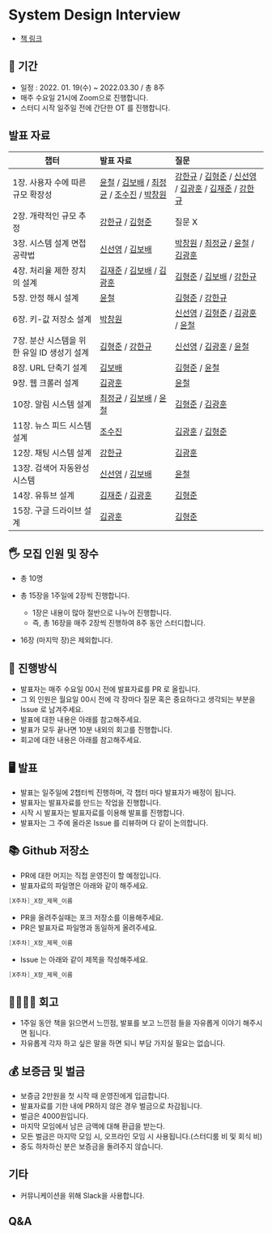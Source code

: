 # System Design Interview

- [책 링크](http://www.yes24.com/Product/Goods/102819435)

## 📆 기간

- 일정 : 2022. 01. 19(수) ~ 2022.03.30 / 총 8주
- 매주 수요일 21시에 Zoom으로 진행합니다.
- 스터디 시작 일주일 전에 간단한 OT 를 진행합니다.

## 발표 자료
| 챕터                          | 발표 자료                                                                                                                                                                                                                                                                                                                                                                                                                                                                                                                                                                                                                                                                                                                                                                                                                                                                                                                                                                                                                                                                                                                                                                                                                                                                                                                                                                                                                                            | 질문                                                                                                                                                                                                                                                                                                                                                                                                                                                                                                         |
|-----------------------------|:-------------------------------------------------------------------------------------------------------------------------------------------------------------------------------------------------------------------------------------------------------------------------------------------------------------------------------------------------------------------------------------------------------------------------------------------------------------------------------------------------------------------------------------------------------------------------------------------------------------------------------------------------------------------------------------------------------------------------------------------------------------------------------------------------------------------------------------------------------------------------------------------------------------------------------------------------------------------------------------------------------------------------------------------------------------------------------------------------------------------------------------------------------------------------------------------------------------------------------------------------------------------------------------------------------------------------------------------------------------------------------------------------------------------------------------------------|:-----------------------------------------------------------------------------------------------------------------------------------------------------------------------------------------------------------------------------------------------------------------------------------------------------------------------------------------------------------------------------------------------------------------------------------------------------------------------------------------------------------|
| 1장. 사용자 수에 따른 규모 확장성        | [윤철](https://github.com/Meet-Coder-Study/book-system-design-interview/blob/master/01%EC%9E%A5/%5B1%EC%A3%BC%EC%B0%A8%5D_1-1%EC%9E%A5_%EC%82%AC%EC%9A%A9%EC%9E%90%20%EC%88%98%EC%97%90%20%EB%94%B0%EB%A5%B8%20%EA%B7%9C%EB%AA%A8%20%ED%99%95%EC%9E%A5%EC%84%B1_%EC%9C%A4%EC%B2%A0.md) / [김보배](https://github.com/Meet-Coder-Study/book-system-design-interview/blob/master/01%EC%9E%A5/%5B1%EC%A3%BC%EC%B0%A8%5D_1-2%EC%9E%A5_%EC%82%AC%EC%9A%A9%EC%9E%90%20%EC%88%98%EC%97%90%20%EB%94%B0%EB%A5%B8%20%EA%B7%9C%EB%AA%A8%20%ED%99%95%EC%9E%A5%EC%84%B1_%EA%B9%80%EB%B3%B4%EB%B0%B0.md) /   [최정균](https://github.com/Meet-Coder-Study/book-system-design-interview/blob/master/01%EC%9E%A5/%5B1%EC%A3%BC%EC%B0%A8%5D_1-2%EC%9E%A5_%EC%82%AC%EC%9A%A9%EC%9E%90%20%EA%B7%9C%EB%AA%A8%EC%97%90%20%EB%94%B0%EB%A5%B8%20%ED%99%95%EC%9E%A5%EC%84%B1_%EC%A1%B0%EC%88%98%EC%A7%84.md) /   [조수진](https://github.com/Meet-Coder-Study/book-system-design-interview/blob/master/01%EC%9E%A5/%5B1%EC%A3%BC%EC%B0%A8%5D_1-2%EC%9E%A5_%EC%82%AC%EC%9A%A9%EC%9E%90%20%EA%B7%9C%EB%AA%A8%EC%97%90%20%EB%94%B0%EB%A5%B8%20%ED%99%95%EC%9E%A5%EC%84%B1_%EC%A1%B0%EC%88%98%EC%A7%84.md) /   [박창원](https://github.com/Meet-Coder-Study/book-system-design-interview/blob/master/01%EC%9E%A5/%5B1%EC%A3%BC%EC%B0%A8%5D_1-2%EC%9E%A5_%EC%82%AC%EC%9A%A9%EC%9E%90%20%EA%B7%9C%EB%AA%A8%EC%97%90%20%EB%94%B0%EB%A5%B8%20%ED%99%95%EC%9E%A5%EC%84%B1_%EB%B0%95%EC%B0%BD%EC%9B%90.md) | [강한규](https://github.com/Meet-Coder-Study/book-system-design-interview/issues/8) /   [김형준](https://github.com/Meet-Coder-Study/book-system-design-interview/issues/2) /   [신선영](https://github.com/Meet-Coder-Study/book-system-design-interview/issues/5) /   [김광훈](https://github.com/Meet-Coder-Study/book-system-design-interview/issues/6) /   [김재준](https://github.com/Meet-Coder-Study/book-system-design-interview/issues/7) /   [강한규](https://github.com/Meet-Coder-Study/book-system-design-interview/issues/8) |
| 2장. 개략적인 규모 추정              | [강한규](https://github.com/Meet-Coder-Study/book-system-design-interview/blob/master/02%EC%9E%A5/%5B2%EC%A3%BC%EC%B0%A8%5D_2%EC%9E%A5_%EA%B0%9C%EB%9E%B5%EC%A0%81%EC%9D%B8%20%EA%B7%9C%EB%AA%A8%EC%B8%A1%EC%A0%95_%EA%B0%95%ED%95%9C%EA%B7%9C.md) /   [김형준](https://github.com/Meet-Coder-Study/book-system-design-interview/blob/master/02%EC%9E%A5/%5B2%EC%A3%BC%EC%B0%A8%5D_2%EC%9E%A5_%EA%B0%9C%EB%9E%B5%EC%A0%81%EC%9D%B8%20%EA%B7%9C%EB%AA%A8%20%EC%B6%94%EC%A0%95_%EA%B9%80%ED%98%95%EC%A4%80.md)                                                                                                                                                                                                                                                                                                                                                                                                                                                                                                                                                                                                                                                                                                                                                                                                                                                                                                                                              | 질문 X                                                                                                                                                                                                                                                                                                                                                                                                                                                                                                       |
| 3장. 시스템 설계 면접 공략법           | [신선영](https://github.com/Meet-Coder-Study/book-system-design-interview/blob/master/03%EC%9E%A5/%5B2%EC%A3%BC%EC%B0%A8%5D_3%EC%9E%A5_%EC%8B%9C%EC%8A%A4%ED%85%9C%20%EC%84%A4%EA%B3%84%20%EB%A9%B4%EC%A0%91%20%EA%B3%B5%EB%9E%B5%EB%B2%95_%EC%8B%A0%EC%84%A0%EC%98%81.md) /   [김보배](https://github.com/Meet-Coder-Study/book-system-design-interview/blob/master/03%EC%9E%A5/%5B2%EC%A3%BC%EC%B0%A8%5D_3%EC%9E%A5_%EC%8B%9C%EC%8A%A4%ED%85%9C%20%EC%84%A4%EA%B3%84%20%EB%A9%B4%EC%A0%91%20%EA%B3%B5%EB%9E%B5%EB%B2%95_%EA%B9%80%EB%B3%B4%EB%B0%B0.md)                                                                                                                                                                                                                                                                                                                                                                                                                                                                                                                                                                                                                                                                                                                                                                                                                                                                                                 | [박창원](https://github.com/Meet-Coder-Study/book-system-design-interview/issues/14) /   [최정균](https://github.com/Meet-Coder-Study/book-system-design-interview/issues/18) /   [윤철](https://github.com/Meet-Coder-Study/book-system-design-interview/issues/13) /   [김광훈](https://github.com/Meet-Coder-Study/book-system-design-interview/issues/12)                                                                                                                                                                  |
| 4장. 처리율 제한 장치의 설계           | [김재준](https://github.com/Meet-Coder-Study/book-system-design-interview/blob/master/04%EC%9E%A5/%5B3%EC%A3%BC%EC%B0%A8%5D_4%EC%9E%A5_%EC%B2%98%EB%A6%AC%EC%9C%A8%20%EC%A0%9C%ED%95%9C%20%EC%9E%A5%EC%B9%98%EC%9D%98%20%EC%84%A4%EA%B3%84_%EA%B9%80%EC%9E%AC%EC%A4%80.md) /   [김보배](https://github.com/Meet-Coder-Study/book-system-design-interview/blob/master/04%EC%9E%A5/%5B3%EC%A3%BC%EC%B0%A8%5D_4%EC%9E%A5_%EC%B2%98%EB%A6%AC%EC%9C%A8%20%EC%A0%9C%ED%95%9C%20%EC%9E%A5%EC%B9%98%EC%9D%98%20%EC%84%A4%EA%B3%84_%EA%B9%80%EB%B3%B4%EB%B0%B0.md) /   [김광훈](https://github.com/Meet-Coder-Study/book-system-design-interview/blob/master/04%EC%9E%A5/%5B3%EC%A3%BC%EC%B0%A8%5D_4%EC%9E%A5_%EC%B2%98%EB%A6%AC%EC%9C%A8%20%EC%A0%9C%ED%95%9C%20%EC%9E%A5%EC%B9%98%EC%9D%98%20%EC%84%A4%EA%B3%84_%EA%B9%80%EA%B4%91%ED%9B%88.md)                                                                                                                                                                                                                                                                                                                                                                                                                                                                                                                                                                                                                        | [김형준](https://github.com/Meet-Coder-Study/book-system-design-interview/issues/24) /   [김보배](https://github.com/Meet-Coder-Study/book-system-design-interview/issues/23) /   [강한규](https://github.com/Meet-Coder-Study/book-system-design-interview/issues/21)                                                                                                                                                                                                                                                    |
| 5장. 안정 해시 설계                | [윤철](https://github.com/Meet-Coder-Study/book-system-design-interview/blob/master/05%EC%9E%A5/%5B3%EC%A3%BC%EC%B0%A8%5D_5%EC%9E%A5_%EC%95%88%EC%A0%95%20%ED%95%B4%EC%8B%9C%20%EC%84%A4%EA%B3%84_%EC%9C%A4%EC%B2%A0.md)                                                                                                                                                                                                                                                                                                                                                                                                                                                                                                                                                                                                                                                                                                                                                                                                                                                                                                                                                                                                                                                                                                                                                                                                                           | [김형준](https://github.com/Meet-Coder-Study/book-system-design-interview/issues/25) /   [강한규](https://github.com/Meet-Coder-Study/book-system-design-interview/issues/22)                                                                                                                                                                                                                                                                                                                                       |
| 6장. 키-값 저장소 설계              | [박창원](https://github.com/Meet-Coder-Study/book-system-design-interview/blob/master/06%EC%9E%A5/%5B4%EC%A3%BC%EC%B0%A8%5D_6%EC%9E%A5_%ED%82%A4-%EA%B0%92_%EC%A0%80%EC%9E%A5%EC%86%8C_%EC%84%A4%EA%B3%84_%EB%B0%95%EC%B0%BD%EC%9B%90.md)                                                                                                                                                                                                                                                                                                                                                                                                                                                                                                                                                                                                                                                                                                                                                                                                                                                                                                                                                                                                                                                                                                                                                                                                           | [신선영](https://github.com/Meet-Coder-Study/book-system-design-interview/issues/36) /   [김형준](https://github.com/Meet-Coder-Study/book-system-design-interview/issues/34) /   [김광훈](https://github.com/Meet-Coder-Study/book-system-design-interview/issues/32) /   [윤철](https://github.com/Meet-Coder-Study/book-system-design-interview/issues/30)                                                                                                                                                                  |
| 7장. 분산 시스템을 위한 유일 ID 생성기 설계 | [김형준](https://github.com/Meet-Coder-Study/book-system-design-interview/blob/master/07%EC%9E%A5/%5B4%EC%A3%BC%EC%B0%A8%5D_7%EC%9E%A5_%EB%B6%84%EC%82%B0%20%EC%8B%9C%EC%8A%A4%ED%85%9C%EC%9D%84%20%EC%9C%84%ED%95%9C%20%EC%9C%A0%EC%9D%BC%20ID%20%EC%83%9D%EC%84%B1%EA%B8%B0%20%EC%84%A4%EA%B3%84_%ED%98%95%EC%A4%80.md) /   [강한규](https://github.com/Meet-Coder-Study/book-system-design-interview/blob/master/07%EC%9E%A5/%5B4%EC%A3%BC%EC%B0%A8%5D_7%EC%9E%A5_%EB%B6%84%EC%82%B0%20%EC%8B%9C%EC%8A%A4%ED%85%9C%EC%9D%84%20%EC%9C%84%ED%95%9C%20%EC%9C%A0%EC%9D%BC%20ID%20%EC%83%9D%EC%84%B1%EA%B8%B0%20%EC%84%A4%EA%B3%84_%EA%B0%95%ED%95%9C%EA%B7%9C.md)                                                                                                                                                                                                                                                                                                                                                                                                                                                                                                                                                                                                                                                                                                                                                                                          | [신선영](https://github.com/Meet-Coder-Study/book-system-design-interview/issues/37) /   [김광훈](https://github.com/Meet-Coder-Study/book-system-design-interview/issues/33) /   [윤철](https://github.com/Meet-Coder-Study/book-system-design-interview/issues/31)                                                                                                                                                                                                                                                     |
| 8장. URL 단축기 설계              | [김보배](https://github.com/Meet-Coder-Study/book-system-design-interview/blob/master/08%EC%9E%A5/%5B5%EC%A3%BC%EC%B0%A8%5D_8%EC%9E%A5_URL%20%EB%8B%A8%EC%B6%95%EA%B8%B0%20%EC%84%A4%EA%B3%84_%EA%B9%80%EB%B3%B4%EB%B0%B0.md)                                                                                                                                                                                                                                                                                                                                                                                                                                                                                                                                                                                                                                                                                                                                                                                                                                                                                                                                                                                                                                                                                                                                                                                                                       | [김형준](https://github.com/Meet-Coder-Study/book-system-design-interview/issues/41) /   [윤철](https://github.com/Meet-Coder-Study/book-system-design-interview/issues/39)                                                                                                                                                                                                                                                                                                                                        |
| 9장. 웹 크롤러 설계                | [김광훈](https://github.com/Meet-Coder-Study/book-system-design-interview/blob/master/09%EC%9E%A5/%5B6%EC%A3%BC%EC%B0%A8%5D_9%EC%9E%A5_%EC%9B%B9%20%ED%81%AC%EB%A1%A4%EB%9F%AC%20%EC%84%A4%EA%B3%84_%EA%B9%80%EA%B4%91%ED%9B%88.md)                                                                                                                                                                                                                                                                                                                                                                                                                                                                                                                                                                                                                                                                                                                                                                                                                                                                                                                                                                                                                                                                                                                                                                                                                 | [윤철](https://github.com/Meet-Coder-Study/book-system-design-interview/issues/40)                                                                                                                                                                                                                                                                                                                                                                                                                           |
| 10장. 알림 시스템 설계              | [최정균](https://github.com/Meet-Coder-Study/book-system-design-interview/blob/master/10%EC%9E%A5/%5B7%EC%A3%BC%EC%B0%A8%5D_10%EC%9E%A5_%EC%95%8C%EB%A6%BC%20%EC%8B%9C%EC%8A%A4%ED%85%9C_%EC%B5%9C%EC%A0%95%EA%B7%A0.md) /   [김보배](https://github.com/Meet-Coder-Study/book-system-design-interview/blob/master/10%EC%9E%A5/%5B7%EC%A3%BC%EC%B0%A8%5D_10%EC%9E%A5_%EC%95%8C%EB%A6%BC%20%EC%8B%9C%EC%8A%A4%ED%85%9C_%EA%B9%80%EB%B3%B4%EB%B0%B0.md) /   [윤철](https://github.com/Meet-Coder-Study/book-system-design-interview/blob/master/11%EC%9E%A5/%5B7%EC%A3%BC%EC%B0%A8%5D_11%EC%9E%A5_%EB%89%B4%EC%8A%A4%20%ED%94%BC%EB%93%9C%20%EC%8B%9C%EC%8A%A4%ED%85%9C%20%EC%84%A4%EA%B3%84_%EC%A1%B0%EC%88%98%EC%A7%84.md)                                                                                                                                                                                                                                                                                                                                                                                                                                                                                                                                                                                                                                                                                                                                     | [김형준](https://github.com/Meet-Coder-Study/book-system-design-interview/issues/48) /   [김광훈](https://github.com/Meet-Coder-Study/book-system-design-interview/issues/45)                                                                                                                                                                                                                                                                                                                                       |
| 11장. 뉴스 피드 시스템 설계           | [조수진](https://github.com/Meet-Coder-Study/book-system-design-interview/blob/master/11%EC%9E%A5/%5B7%EC%A3%BC%EC%B0%A8%5D_11%EC%9E%A5_%EB%89%B4%EC%8A%A4%20%ED%94%BC%EB%93%9C%20%EC%8B%9C%EC%8A%A4%ED%85%9C%20%EC%84%A4%EA%B3%84_%EC%A1%B0%EC%88%98%EC%A7%84.md)                                                                                                                                                                                                                                                                                                                                                                                                                                                                                                                                                                                                                                                                                                                                                                                                                                                                                                                                                                                                                                                                                                                                                                                  | [김광훈](https://github.com/Meet-Coder-Study/book-system-design-interview/issues/46) /   [김형준](https://github.com/Meet-Coder-Study/book-system-design-interview/issues/49)                                                                                                                                                                                                                                                                                                                                       |
| 12장. 채팅 시스템 설계              | [강한규](https://github.com/Meet-Coder-Study/book-system-design-interview/blob/master/12%EC%9E%A5/%5B8%EC%A3%BC%EC%B0%A8%5D_12%EC%9E%A5_%EC%B1%84%ED%8C%85_%EC%8B%9C%EC%8A%A4%ED%85%9C_%EC%84%A4%EA%B3%84_%EA%B0%95%ED%95%9C%EA%B7%9C.md)                                                                                                                                                                                                                                                                                                                                                                                                                                                                                                                                                                                                                                                                                                                                                                                                                                                                                                                                                                                                                                                                                                                                                                                                           | [김광훈](https://github.com/Meet-Coder-Study/book-system-design-interview/issues/51)                                                                                                                                                                                                                                                                                                                                                                                                                          |
| 13장. 검색어 자동완성 시스템           | [신선영](https://github.com/Meet-Coder-Study/book-system-design-interview/blob/master/13%EC%9E%A5/%5B8%EC%A3%BC%EC%B0%A8%5D_13%EC%9E%A5_%EA%B2%80%EC%83%89%EC%96%B4_%EC%9E%90%EB%8F%99%EC%99%84%EC%84%B1_%EC%8B%9C%EC%8A%A4%ED%85%9C_%EC%8B%A0%EC%84%A0%EC%98%81.md) /   [김보배](https://github.com/Meet-Coder-Study/book-system-design-interview/blob/master/13%EC%9E%A5/%5B8%EC%A3%BC%EC%B0%A8%5D_13%EC%9E%A5_%EA%B2%80%EC%83%89%EC%96%B4_%EC%9E%90%EB%8F%99%EC%99%84%EC%84%B1_%EC%8B%9C%EC%8A%A4%ED%85%9C_%EA%B9%80%EB%B3%B4%EB%B0%B0.md)                                                                                                                                                                                                                                                                                                                                                                                                                                                                                                                                                                                                                                                                                                                                                                                                                                                                                                             | [윤철](https://github.com/Meet-Coder-Study/book-system-design-interview/issues/57)                                                                                                                                                                                                                                                                                                                                                                                                                           |
| 14장. 유튜브 설계                 | [김재준](https://github.com/Meet-Coder-Study/book-system-design-interview/blob/master/14%EC%9E%A5/%5B8%EC%A3%BC%EC%B0%A8%5D_14%EC%9E%A5_%EC%9C%A0%ED%8A%9C%EB%B8%8C%20%EC%84%A4%EA%B3%84_%EA%B9%80%EA%B4%91%ED%9B%88.md) /   [김광훈](https://github.com/Meet-Coder-Study/book-system-design-interview/blob/master/14%EC%9E%A5/%5B8%EC%A3%BC%EC%B0%A8%5D_14%EC%9E%A5_%EC%9C%A0%ED%8A%9C%EB%B8%8C%20%EC%84%A4%EA%B3%84_%EA%B9%80%EA%B4%91%ED%9B%88.md)                                                                                                                                                                                                                                                                                                                                                                                                                                                                                                                                                                                                                                                                                                                                                                                                                                                                                                                                                                                                     | [김형준](https://github.com/Meet-Coder-Study/book-system-design-interview/issues/59)                                                                                                                                                                                                                                                                                                                                                                                                                          |
| 15장. 구글 드라이브 설계             | [김광훈](https://github.com/Meet-Coder-Study/book-system-design-interview/blob/master/15%EC%9E%A5/%5B8%EC%A3%BC%EC%B0%A8%5D_15%EC%9E%A5_%EA%B5%AC%EA%B8%80%20%EB%93%9C%EB%9D%BC%EC%9D%B4%EB%B8%8C%20%EC%84%A4%EA%B3%84_%EA%B9%80%EA%B4%91%ED%9B%88.md)                                                                                                                                                                                                                                                                                                                                                                                                                                                                                                                                                                                                                                                                                                                                                                                                                                                                                                                                                                                                                                                                                                                                                                                              | [김형준](https://github.com/Meet-Coder-Study/book-system-design-interview/issues/60)                                                                                                                                                                                                                                                                                                                                                                                                                          |


## 🖐 모집 인원 및 장수

- 총 10명
- 총 15장을 1주일에 2장씩 진행합니다. 
    - 1장은 내용이 많아 절반으로 나누어 진행합니다.
    - 즉, 총 16장을 매주 2장씩 진행하여 8주 동안 스터디합니다.
    

- 16장 (마지막 장)은 제외합니다.

## 📜 진행방식

- 발표자는 매주 수요일 00시 전에 발표자료를 PR 로 올립니다.
- 그 외 인원은 월요일 00시 전에 각 장마다 질문 혹은 중요하다고 생각되는 부분을 Issue 로 남겨주세요.
- 발표에 대한 내용은 아래를 참고해주세요.
- 발표가 모두 끝나면 10분 내외의 회고를 진행합니다.
- 회고에 대한 내용은 아래를 참고해주세요.

## 🖥 발표

- 발표는 일주일에 2챕터씩 진행하며, 각 챕터 마다 발표자가 배정이 됩니다.
- 발표자는 발표자료를 만드는 작업을 진행합니다.
- 시작 시 발표자는 발표자료를 이용해 발표를 진행합니다.
- 발표자는 그 주에 올라온 Issue 를 리뷰하며 다 같이 논의합니다.

## 📚 Github 저장소

- PR에 대한 머지는 직접 운영진이 할 예정입니다.
- 발표자료의 파일명은 아래와 같이 해주세요.

```java
[X주차]_X장_제목_이름
```

- PR을 올려주실때는 포크 저장소를 이용해주세요.
- PR은 발표자료 파일명과 동일하게 올려주세요.
```java
[X주차]_X장_제목_이름
```

- Issue 는 아래와 같이 제목을 작성해주세요.
```java
[X주차]_X장_제목_이름
```

## 👨‍👩‍👧‍👦 회고

- 1주일 동안 책을 읽으면서 느낀점, 발표를 보고 느낀점 들을 자유롭게 이야기 해주시면 됩니다.
- 자유롭게 각자 하고 싶은 말을 하면 되니 부담 가지실 필요는 없습니다.

## 💰 보증금 및 벌금

- 보증금 2만원을 첫 시작 때 운영진에게 입금합니다.
- 발표자료를 기한 내에 PR하지 않은 경우 벌금으로 차감됩니다.
- 벌금은 4000원입니다.
- 마지막 모임에서 남은 금액에 대해 환급을 받는다.
- 모든 벌금은 마지막 모임 시, 오프라인 모임 시 사용됩니다.(스터디룸 비 및 회식 비)
- 중도 하차하신 분은 보증금을 돌려주지 않습니다.

## 기타

- 커뮤니케이션을 위해 Slack을 사용합니다.

## Q&A

